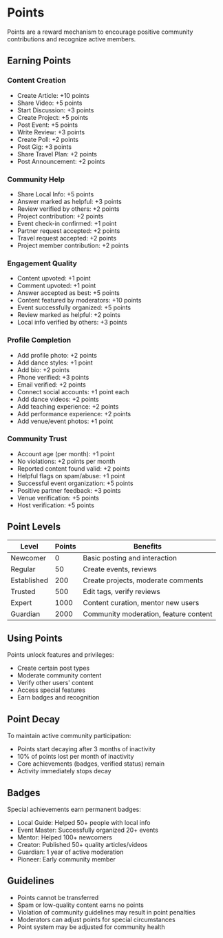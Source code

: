 # Points

Points are a reward mechanism to encourage positive community contributions and recognize active members.

## Earning Points

### Content Creation

- Create Article: +10 points
- Share Video: +5 points
- Start Discussion: +3 points
- Create Project: +5 points
- Post Event: +5 points
- Write Review: +3 points
- Create Poll: +2 points
- Post Gig: +3 points
- Share Travel Plan: +2 points
- Post Announcement: +2 points

### Community Help

- Share Local Info: +5 points
- Answer marked as helpful: +3 points
- Review verified by others: +2 points
- Project contribution: +2 points
- Event check-in confirmed: +1 point
- Partner request accepted: +2 points
- Travel request accepted: +2 points
- Project member contribution: +2 points

### Engagement Quality

- Content upvoted: +1 point
- Comment upvoted: +1 point
- Answer accepted as best: +5 points
- Content featured by moderators: +10 points
- Event successfully organized: +5 points
- Review marked as helpful: +2 points
- Local info verified by others: +3 points

### Profile Completion

- Add profile photo: +2 points
- Add dance styles: +1 point
- Add bio: +2 points
- Phone verified: +3 points
- Email verified: +2 points
- Connect social accounts: +1 point each
- Add dance videos: +2 points
- Add teaching experience: +2 points
- Add performance experience: +2 points
- Add venue/event photos: +1 point

### Community Trust

- Account age (per month): +1 point
- No violations: +2 points per month
- Reported content found valid: +2 points
- Helpful flags on spam/abuse: +1 point
- Successful event organization: +5 points
- Positive partner feedback: +3 points
- Venue verification: +5 points
- Host verification: +5 points

## Point Levels

| Level       | Points | Benefits                              |
| ----------- | ------ | ------------------------------------- |
| Newcomer    | 0      | Basic posting and interaction         |
| Regular     | 50     | Create events, reviews                |
| Established | 200    | Create projects, moderate comments    |
| Trusted     | 500    | Edit tags, verify reviews             |
| Expert      | 1000   | Content curation, mentor new users    |
| Guardian    | 2000   | Community moderation, feature content |

## Using Points

Points unlock features and privileges:

- Create certain post types
- Moderate community content
- Verify other users' content
- Access special features
- Earn badges and recognition

## Point Decay

To maintain active community participation:

- Points start decaying after 3 months of inactivity
- 10% of points lost per month of inactivity
- Core achievements (badges, verified status) remain
- Activity immediately stops decay

## Badges

Special achievements earn permanent badges:

- Local Guide: Helped 50+ people with local info
- Event Master: Successfully organized 20+ events
- Mentor: Helped 100+ newcomers
- Creator: Published 50+ quality articles/videos
- Guardian: 1 year of active moderation
- Pioneer: Early community member

## Guidelines

- Points cannot be transferred
- Spam or low-quality content earns no points
- Violation of community guidelines may result in point penalties
- Moderators can adjust points for special circumstances
- Point system may be adjusted for community health
